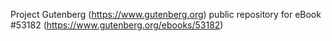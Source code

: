 Project Gutenberg (https://www.gutenberg.org) public repository for
eBook #53182 (https://www.gutenberg.org/ebooks/53182)

